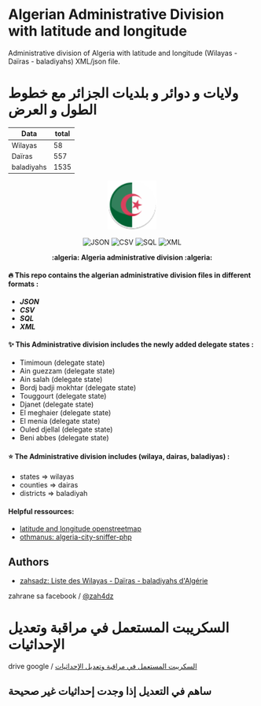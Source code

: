 Algerian Administrative Division with latitude and longitude
============================================================

Administrative division of Algeria with latitude and longitude (Wilayas - Daïras - baladiyahs) XML/json file.

ولايات و دوائر و بلديات الجزائر مع خطوط الطول و العرض
============================================================


| Data            |   total  |
------------------|----------|
| Wilayas         |    58    |
| Daïras          |    557   |
| baladiyahs      |    1535  |



<p align="center">
    <img src="https://raw.githubusercontent.com/zahsadz/Algerian-Administrative-Division-with-latitude-and-longitude/main//algeria.png" width="100"  alt="Algeria administrative division">
  <p align="center">
    <img src="https://img.shields.io/badge/1-JSON-ffd32a.svg" alt="JSON">
    <img src="https://img.shields.io/badge/2-CSV-808e9b.svg" alt="CSV">
    <img src="https://img.shields.io/badge/3-SQL-27ae60.svg" alt="SQL">
    <img src="https://img.shields.io/badge/4-XML-27ae60.svg" alt="XML">
  </p>
  <p align="center">
    <strong>:algeria: Algeria administrative division :algeria:</strong>
  </p>
</p>

#### :fire: This repo contains the algerian administrative division files in different formats :

 - ***JSON***
 - ***CSV***
 - ***SQL***
 - ***XML***
 
#### :sparkles: This Administrative division includes the newly added delegate states :
 
 - Timimoun (delegate state)
 - Ain guezzam (delegate state)
 - Ain salah (delegate state)
 - Bordj badji mokhtar (delegate state)
 - Touggourt (delegate state)
 - Djanet (delegate state)
 - El meghaier (delegate state)
 - El menia (delegate state)
 - Ouled djellal (delegate state)
 - Beni abbes (delegate state)
 
 
#### :star: The Administrative division includes (wilaya, dairas, baladiyas) :

 - states    => wilayas
 - counties  => dairas
 - districts => baladiyah
 
 
#### Helpful ressources:

* [latitude and longitude openstreetmap](https://openstreetmap.org)
* [othmanus: algeria-city-sniffer-php](https://github.com/othmanus/algeria-city-sniffer-php)

## Authors

* [zahsadz: Liste des Wilayas - Daïras - baladiyahs d'Algérie](https://github.com/zahsadz)

zahrane sa facebook / [@zah4dz](https://fb.me/zah4dz)

السكريبت المستعمل في مراقبة وتعديل الإحداثيات
============================================================

drive google / [السكريبت المستعمل في مراقبة وتعديل الإحداثيات](https://drive.google.com/file/d/11HYBTLpsWxjlss_X1t64wv9FsCCudqXH/view?usp=drivesdk
)

## ساهم في التعديل إذا وجدت إحداثيات غير صحيحة 
